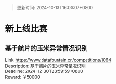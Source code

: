 > 更新时间: 2024-10-18T16:00:07+0800 

# 新上线比赛


## 基于航片的玉米异常情况识别
Link: https://www.datafountain.cn/competitions/1064  
Description: 基于航片的玉米异常情况识别  
Deadline: 2024-12-30T23:59:59+0800  
Reward: ￥50000  

